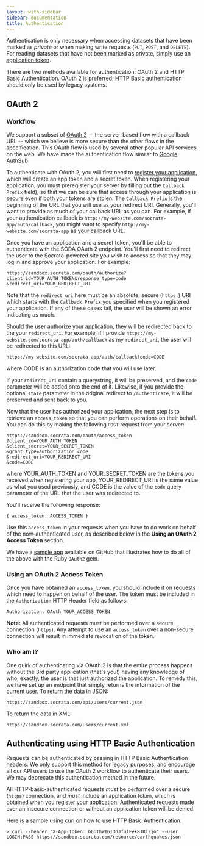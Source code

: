 ```yaml
---
layout: with-sidebar
sidebar: documentation
title: Authentication
---
```


Authentication is only necessary when accessing datasets that have been marked as _private_ or when making write requests (`PUT`, `POST`, and `DELETE`). For reading datasets that have not been marked as private, simply use an [application token](/docs/app-tokens.html).

There are two methods available for authentication: OAuth 2 and HTTP Basic Authentication. OAuth 2 is preferred; HTTP Basic authentication should only be used by legacy systems.

## OAuth 2

### Workflow

We support a subset of [OAuth 2](http://oauth.net/2/mechanism) -- the server-based flow with a callback URL -- which we believe is more secure than the other flows in the specification. This OAuth flow is used by several other popular API services on the web. We have made the authentication flow similar to [Google AuthSub](http://code.google.com/apis/gdata/docs/auth/authsub.html). 

To authenticate with OAuth 2, you will first need to [register your application](http://opendata.socrata.com/profile/app_tokens), which will create an app token and a secret token. When registering your application, you must preregister your server by filling out the `Callback Prefix` field), so that we can be sure that access through your application is secure even if both your tokens are stolen. The `Callback Prefix` is the beginning of the URL that you will use as your redirect URI. Generally, you'll want to provide as much of your callback URL as you can. For example, if your authentication callback is `http://my-website.com/socrata-app/auth/callback`, you might want to specify `http://my-website.com/socrata-app` as your callback URL. 

Once you have an application and a secret token, you'll be able to authenticate with the SODA OAuth 2 endpoint. You'll first need to redirect the user to the Socrata-powered site you wish to access so that they may log in and approve your application. For example:

    https://sandbox.socrata.com/oauth/authorize?client_id=YOUR_AUTH_TOKEN&response_type=code &redirect_uri=YOUR_REDIRECT_URI

Note that the `redirect_uri` here must be an absolute, secure (`https:`) URI which starts with the `Callback Prefix` you specified when you registered your application. If any of these cases fail, the user will be shown an error indicating as much. 

Should the user authorize your application, they will be redirected back to the your `redirect_uri`. For example, if I provide `https://my-website.com/socrata-app/auth/callback` as my `redirect_uri`, the user will be redirected to this URL:

    https://my-website.com/socrata-app/auth/callback?code=CODE

where CODE is an authorization code that you will use later.

If your `redirect_uri` contain a querystring, it will be preserved, and the `code` parameter will be added onto the end of it. Likewise, if you provide the optional `state` parameter in the original redirect to `/authenticate`, it will be preserved and sent back to you.

Now that the user has authorized your application, the next step is to retrieve an `access_token` so that you can perform operations on their behalf. You can do this by making the following `POST` request from your server:

    https://sandbox.socrata.com/oauth/access_token
    ?client_id=YOUR_AUTH_TOKEN
    &client_secret=YOUR_SECRET_TOKEN
    &grant_type=authorization_code
    &redirect_uri=YOUR_REDIRECT_URI
    &code=CODE

where YOUR_AUTH_TOKEN and YOUR_SECRET_TOKEN are the tokens you received when registering your app, YOUR_REDIRECT_URI is the same value as what you used previously, and CODE is the value of the `code` query parameter of the URL that the user was redirected to.

You'll receive the following response:

    { access_token: ACCESS_TOKEN }

Use this `access_token` in your requests when you have to do work on behalf of the now-authenticated user, as described below in the **Using an OAuth 2 Access Token** section.

We have a [sample app](https://github.com/socrata/oauth_sample_app_ruby) available on GitHub that illustrates how to do all of the above with the Ruby `OAuth2` gem.

### Using an OAuth 2 Access Token

Once you have obtained an `access_token`, you should include it on requests which need to happen on behalf of the user. The token must be included in the `Authorization` HTTP Header field as follows:

    Authorization: OAuth YOUR_ACCESS_TOKEN

**Note:** All authenticated requests *must* be performed over a secure connection (`https`). Any attempt to use an `access_token` over a non-secure connection will result in immediate revocation of the token.

### Who am I?

One quirk of authenticating via OAuth 2 is that the entire process happens without the 3rd party application (that's you!) having any knowledge of who, exactly, the user is that just authorized the application. To remedy this, we have set up an endpoint that simply returns the information of the current user. To return the data in JSON:

    https://sandbox.socrata.com/api/users/current.json

To return the data in XML:

    https://sandbox.socrata.com/users/current.xml

## Authenticating using HTTP Basic Authentication

Requests can be authenticated by passing in HTTP Basic Authentication headers. We only support this method for legacy purposes, and encourage all our API users to use the OAuth 2 workflow to authenticate their users. We may deprecate this authentication method in the future.

All HTTP-basic-authenticated requests *must* be performed over a secure (`https`) connection, and *must* include an application token, which is obtained when you [register your application](http://opendata.socrata.com/profile/app_tokens). Authenticated requests made over an insecure connection or without an application token will be denied.

Here is a sample using curl on how to use HTTP Basic Authentication:

    > curl --header "X-App-Token: b6bThWI6I3dJfulFek8JRizjo" --user LOGIN:PASS https://sandbox.socrata.com/resource/earthquakes.json
